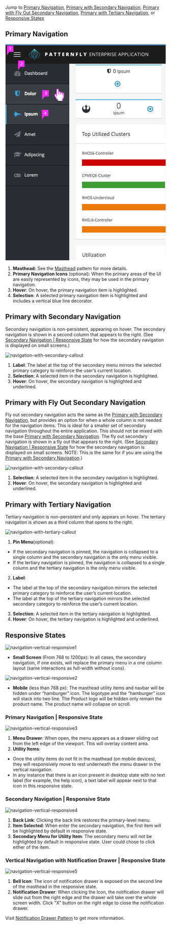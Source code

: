 Jump to [Primary Navigation](#primary-navigation), [Primary with Secondary Navigation](#primary-with-secondary-navigation), [Primary with Fly Out Secondary Navigation](#primary-with-fly-out-secondary-navigation), [Primary with Tertiary Navigation](#primary-with-tertiary-navigation), or [Responsive States](#responsive-states)

## Primary Navigation
![navigation-primary-callout](img/navigation-primary-callout.png)

1. **Masthead:** See the   [Masthead](https://www.patternfly.org/pattern-library/application-framework/masthead/#_) pattern for more details.
2. **Primary Navigation Icons** (optional): When the primary areas of the UI are easily represented by icons, they may be used in the primary navigation.
3. **Hover**: On hover, the primary navigation item is highlighted.
4. **Selection**: A selected primary navigation item is highlighted and includes a vertical blue line decorator.

## Primary with Secondary Navigation
Secondary navigation is non-persistent, appearing on hover. The secondary navigation is shown in a second column that appears to the right. (See [Secondary Navigation | Responsive State](#secondary-navigation-|-responsive-state) for how the secondary navigation is displayed on small screens.)

![navigation-with-secondary-callout](img/navigation-with-secondary-callout.png)

1. **Label**: The label at the top of the secondary menu mirrors the selected primary category to reinforce the user’s current location.
2. **Selection**: A selected item in the secondary navigation is highlighted.
3. **Hover**: On hover, the secondary navigation is highlighted and underlined.

## Primary with Fly Out Secondary Navigation
Fly out secondary navigation acts the same as the [Primary with Secondary Navigation](#primary-with-secondary-navigation), but provides an option for when a whole column is not needed for the navigation items. This is ideal for a smaller set of secondary navigation throughout the entire application. This should not be mixed with the base [Primary with Secondary Navigation](#primary-with-secondary-navigation). The fly out secondary navigation is shown in a fly out that appears to the right. (See [Secondary Navigation | Responsive State](#secondary-navigation-|-responsive-state) for how the secondary navigation is displayed on small screens. NOTE: This is the same for if you are using the [Primary with Secondary Navigation](#primary-with-secondary-navigation).)

![navigation-with-secondary-callout](img/navigation-with-fly-out-secondary-callout.png)

1. **Selection**: A selected item in the secondary navigation is highlighted.
2. **Hover**: On hover, the secondary navigation is highlighted and underlined.

## Primary with Tertiary Navigation
Tertiary navigation is non-persistent and only appears on hover. The tertiary navigation is shown as a third column that opens to the right.

![navigation-with-tertiary-callout](img/navigation-with-tertiary-callout.png)

1. **Pin Menu**(optional):
  - If the secondary navigation is pinned, the navigation is collapsed to a single column and the secondary navigation is the only menu visible.
  - If the tertiary navigation is pinned, the navigation is collapsed to a single column and the tertiary navigation is the only menu visible.
2. **Label**:
  - The label at the top of the secondary navigation mirrors the selected primary category to reinforce the user’s current location.
  - The label at the top of the tertiary navigation mirrors the selected secondary category to reinforce the user’s current location.
3. **Selection**: A selected item in the tertiary navigation is highlighted.
4. **Hover**: On hover, the tertiary navigation is highlighted and underlined.

## Responsive States
![navigation-vertical-responsive1](img/navigation-vertical-responsive1@2x.png)
- **Small Screen** (From 768 to 1200px): In all cases, the secondary navigation, if one exists, will replace the primary menu in a one column layout (same interactions as full-width without icons).

![navigation-vertical-responsive2](img/navigation-vertical-responsive2.png)
- **Mobile** (less than 768 px): The masthead utility items and navbar will be hidden under “hamburger” icon. The logotype and the “hamburger” icon will stack into two line. The Product logo will be hidden only remain the product name. The product name will collapse on scroll.


### Primary Navigation | Responsive State

![navigation-vertical-responsive3](img/navigation-vertical-responsive3.png)

1. **Menu Drawer**: When open, the menu appears as a drawer sliding out from the left edge of the viewport. This will overlay content area.
2. **Utility Items**:
  - Once the utility items do not fit in the masthead (on mobile devices), they will responsively move to rest underneath the menu drawer in the vertical navigation.
  - In any instance that there is an icon present in desktop state with no text label (for example, the help icon), a text label will appear next to that icon in this responsive state.



### Secondary Navigation | Responsive State
![navigation-vertical-responsive4](img/navigation-vertical-responsive4.png)
1. **Back Link**: Clicking the back link restores the primary-level menu.
2. **Item Selected**: When enter the secondary navigation, the first item will be highlighted by default in responsive state.
3. **Secondary Menu for Utility Item**: The secondary menu will not be highlighted by default in responsive state. User could chose to click either of the item.

### Vertical Navigation with Notification Drawer | Responsive State
![navigation-vertical-responsive5](img/navigation-vertical-responsive5@2x.png)
1. **Bell Icon**: The icon of notification drawer is exposed on the second line of the masthead in the responsive state.
2. **Notification Drawer**: When clicking the Icon, the notification drawer will slide out from the right edge and the drawer will take over the whole screen width. Click “X” button on the right edge to close the notification drawer.

Visit [Notification Drawer Pattern](http://www.patternfly.org/pattern-library/communication/notification-drawer/#/design) to get more information.
